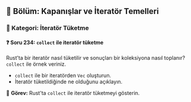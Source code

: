 ## 📘 Bölüm: Kapanışlar ve İteratör Temelleri  
### 🔹 Kategori: İteratör Tüketme  
#### ❓ Soru 234: `collect` ile iteratör tüketme

Rust'ta bir iteratör nasıl tüketilir ve sonuçları bir koleksiyona nasıl toplanır? `collect` ile örnek veriniz.

- `collect` ile bir iteratörden `Vec` oluşturun.
- İteratör tüketildiğinde ne olduğunu açıklayın.

🔧 **Görev:** Rust'ta `collect` ile iteratör tüketmeyi gösterin.
